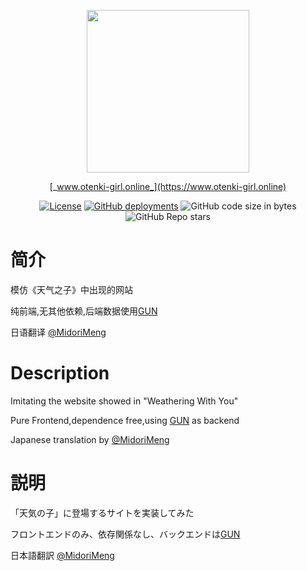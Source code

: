 <div align="center">

<a href="https://www.otenki-girl.online"><img src="https://user-images.githubusercontent.com/22772190/199535109-f49cde5d-aefc-4ca9-8cef-ebe400741ead.jpg" width="260"></a>

[_www.otenki-girl.online_](https://www.otenki-girl.online)

[![License](https://img.shields.io/github/license/Modnars/otenki-girl?style=flat-square)](License)
[![GitHub deployments](https://img.shields.io/github/deployments/Modnars/otenki-girl/github-pages?label=deployment&style=flat-square)](https://www.otenki-girl.online)
![GitHub code size in bytes](https://img.shields.io/github/languages/code-size/Modnars/otenki-girl?style=flat-square)
![GitHub Repo stars](https://img.shields.io/github/stars/Modnars/otenki-girl?logo=github&style=flat-square)

</div>



# 简介

模仿《天气之子》中出现的网站

纯前端,无其他依赖,后端数据使用[GUN](https://github.com/amark/gun)

日语翻译 [@MidoriMeng](https://github.com/MidoriMeng)

# Description

Imitating the website showed in "Weathering With You"

Pure Frontend,dependence free,using [GUN](https://github.com/amark/gun) as backend

Japanese translation by [@MidoriMeng](https://github.com/MidoriMeng)

# 説明

「天気の子」に登場するサイトを実装してみた

フロントエンドのみ、依存関係なし、バックエンドは[GUN](https://github.com/amark/gun)

日本語翻訳 [@MidoriMeng](https://github.com/MidoriMeng)
